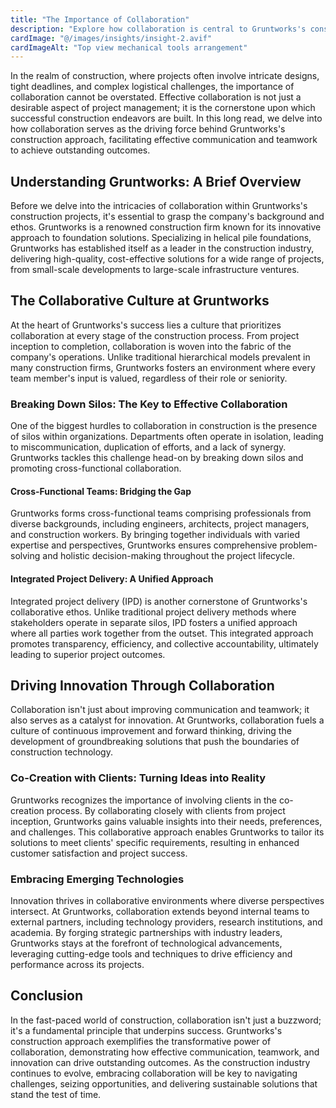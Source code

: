 ```yaml
---
title: "The Importance of Collaboration"
description: "Explore how collaboration is central to Gruntworks's construction approach, driving effective communication and teamwork to achieve outstanding outcomes."
cardImage: "@/images/insights/insight-2.avif"
cardImageAlt: "Top view mechanical tools arrangement"
---
```


In the realm of construction, where projects often involve intricate designs, tight deadlines, and complex logistical challenges, the importance of collaboration cannot be overstated. Effective collaboration is not just a desirable aspect of project management; it is the cornerstone upon which successful construction endeavors are built. In this long read, we delve into how collaboration serves as the driving force behind Gruntworks's construction approach, facilitating effective communication and teamwork to achieve outstanding outcomes.

## Understanding Gruntworks: A Brief Overview

Before we delve into the intricacies of collaboration within Gruntworks's construction projects, it's essential to grasp the company's background and ethos. Gruntworks is a renowned construction firm known for its innovative approach to foundation solutions. Specializing in helical pile foundations, Gruntworks has established itself as a leader in the construction industry, delivering high-quality, cost-effective solutions for a wide range of projects, from small-scale developments to large-scale infrastructure ventures.

## The Collaborative Culture at Gruntworks

At the heart of Gruntworks's success lies a culture that prioritizes collaboration at every stage of the construction process. From project inception to completion, collaboration is woven into the fabric of the company's operations. Unlike traditional hierarchical models prevalent in many construction firms, Gruntworks fosters an environment where every team member's input is valued, regardless of their role or seniority.

### Breaking Down Silos: The Key to Effective Collaboration

One of the biggest hurdles to collaboration in construction is the presence of silos within organizations. Departments often operate in isolation, leading to miscommunication, duplication of efforts, and a lack of synergy. Gruntworks tackles this challenge head-on by breaking down silos and promoting cross-functional collaboration.

#### Cross-Functional Teams: Bridging the Gap

Gruntworks forms cross-functional teams comprising professionals from diverse backgrounds, including engineers, architects, project managers, and construction workers. By bringing together individuals with varied expertise and perspectives, Gruntworks ensures comprehensive problem-solving and holistic decision-making throughout the project lifecycle.

#### Integrated Project Delivery: A Unified Approach

Integrated project delivery (IPD) is another cornerstone of Gruntworks's collaborative ethos. Unlike traditional project delivery methods where stakeholders operate in separate silos, IPD fosters a unified approach where all parties work together from the outset. This integrated approach promotes transparency, efficiency, and collective accountability, ultimately leading to superior project outcomes.

## Driving Innovation Through Collaboration

Collaboration isn't just about improving communication and teamwork; it also serves as a catalyst for innovation. At Gruntworks, collaboration fuels a culture of continuous improvement and forward thinking, driving the development of groundbreaking solutions that push the boundaries of construction technology.

### Co-Creation with Clients: Turning Ideas into Reality

Gruntworks recognizes the importance of involving clients in the co-creation process. By collaborating closely with clients from project inception, Gruntworks gains valuable insights into their needs, preferences, and challenges. This collaborative approach enables Gruntworks to tailor its solutions to meet clients' specific requirements, resulting in enhanced customer satisfaction and project success.

### Embracing Emerging Technologies

Innovation thrives in collaborative environments where diverse perspectives intersect. At Gruntworks, collaboration extends beyond internal teams to external partners, including technology providers, research institutions, and academia. By forging strategic partnerships with industry leaders, Gruntworks stays at the forefront of technological advancements, leveraging cutting-edge tools and techniques to drive efficiency and performance across its projects.

## Conclusion

In the fast-paced world of construction, collaboration isn't just a buzzword; it's a fundamental principle that underpins success. Gruntworks's construction approach exemplifies the transformative power of collaboration, demonstrating how effective communication, teamwork, and innovation can drive outstanding outcomes. As the construction industry continues to evolve, embracing collaboration will be key to navigating challenges, seizing opportunities, and delivering sustainable solutions that stand the test of time.
